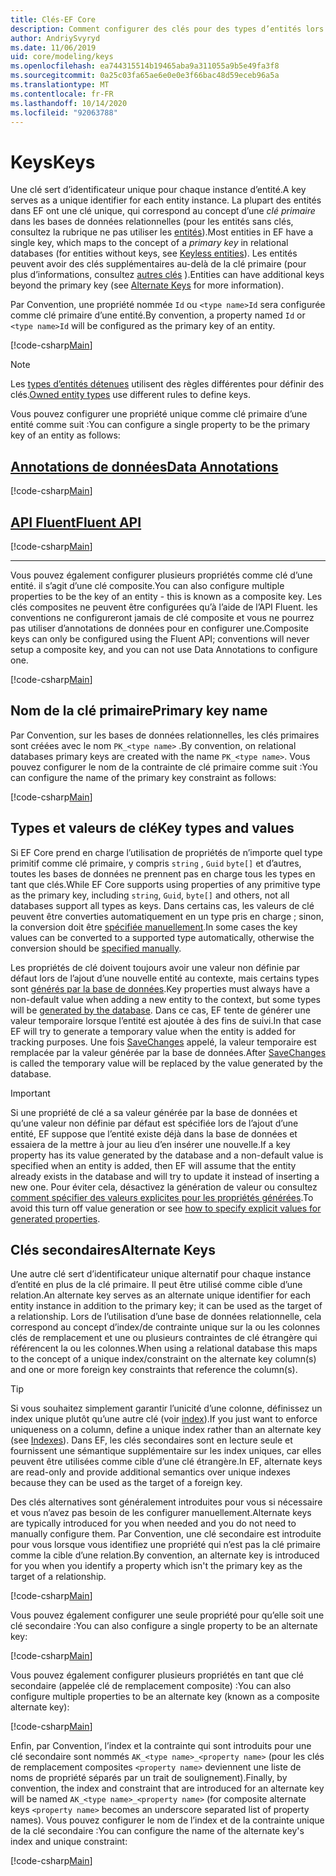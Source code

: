 ```yaml
---
title: Clés-EF Core
description: Comment configurer des clés pour des types d’entités lors de l’utilisation de Entity Framework Core
author: AndriySvyryd
ms.date: 11/06/2019
uid: core/modeling/keys
ms.openlocfilehash: ea744315514b19465aba9a311055a9b5e49fa3f8
ms.sourcegitcommit: 0a25c03fa65ae6e0e0e3f66bac48d59eceb96a5a
ms.translationtype: MT
ms.contentlocale: fr-FR
ms.lasthandoff: 10/14/2020
ms.locfileid: "92063788"
---
```

# <a name="keys"></a><span data-ttu-id="2b4d7-103">Keys</span><span class="sxs-lookup"><span data-stu-id="2b4d7-103">Keys</span></span>

<span data-ttu-id="2b4d7-104">Une clé sert d’identificateur unique pour chaque instance d’entité.</span><span class="sxs-lookup"><span data-stu-id="2b4d7-104">A key serves as a unique identifier for each entity instance.</span></span> <span data-ttu-id="2b4d7-105">La plupart des entités dans EF ont une clé unique, qui correspond au concept d’une *clé primaire* dans les bases de données relationnelles (pour les entités sans clés, consultez la rubrique ne pas utiliser les [entités](xref:core/modeling/keyless-entity-types)).</span><span class="sxs-lookup"><span data-stu-id="2b4d7-105">Most entities in EF have a single key, which maps to the concept of a *primary key* in relational databases (for entities without keys, see [Keyless entities](xref:core/modeling/keyless-entity-types)).</span></span> <span data-ttu-id="2b4d7-106">Les entités peuvent avoir des clés supplémentaires au-delà de la clé primaire (pour plus d’informations, consultez [autres clés](#alternate-keys) ).</span><span class="sxs-lookup"><span data-stu-id="2b4d7-106">Entities can have additional keys beyond the primary key (see [Alternate Keys](#alternate-keys) for more information).</span></span>

<span data-ttu-id="2b4d7-107">Par Convention, une propriété nommée `Id` ou `<type name>Id` sera configurée comme clé primaire d’une entité.</span><span class="sxs-lookup"><span data-stu-id="2b4d7-107">By convention, a property named `Id` or `<type name>Id` will be configured as the primary key of an entity.</span></span>

[!code-csharp[Main](../../../samples/core/Modeling/Conventions/KeyId.cs?name=KeyId&highlight=3,11)]

> [!NOTE]
> <span data-ttu-id="2b4d7-108">Les [types d’entités détenues](xref:core/modeling/owned-entities) utilisent des règles différentes pour définir des clés.</span><span class="sxs-lookup"><span data-stu-id="2b4d7-108">[Owned entity types](xref:core/modeling/owned-entities) use different rules to define keys.</span></span>

<span data-ttu-id="2b4d7-109">Vous pouvez configurer une propriété unique comme clé primaire d’une entité comme suit :</span><span class="sxs-lookup"><span data-stu-id="2b4d7-109">You can configure a single property to be the primary key of an entity as follows:</span></span>

## <a name="data-annotations"></a>[<span data-ttu-id="2b4d7-110">Annotations de données</span><span class="sxs-lookup"><span data-stu-id="2b4d7-110">Data Annotations</span></span>](#tab/data-annotations)

[!code-csharp[Main](../../../samples/core/Modeling/DataAnnotations/KeySingle.cs?name=KeySingle&highlight=3)]

## <a name="fluent-api"></a>[<span data-ttu-id="2b4d7-111">API Fluent</span><span class="sxs-lookup"><span data-stu-id="2b4d7-111">Fluent API</span></span>](#tab/fluent-api)

[!code-csharp[Main](../../../samples/core/Modeling/FluentAPI/KeySingle.cs?name=KeySingle&highlight=4)]

***

<span data-ttu-id="2b4d7-112">Vous pouvez également configurer plusieurs propriétés comme clé d’une entité. il s’agit d’une clé composite.</span><span class="sxs-lookup"><span data-stu-id="2b4d7-112">You can also configure multiple properties to be the key of an entity - this is known as a composite key.</span></span> <span data-ttu-id="2b4d7-113">Les clés composites ne peuvent être configurées qu’à l’aide de l’API Fluent. les conventions ne configureront jamais de clé composite et vous ne pourrez pas utiliser d’annotations de données pour en configurer une.</span><span class="sxs-lookup"><span data-stu-id="2b4d7-113">Composite keys can only be configured using the Fluent API; conventions will never setup a composite key, and you can not use Data Annotations to configure one.</span></span>

[!code-csharp[Main](../../../samples/core/Modeling/FluentAPI/KeyComposite.cs?name=KeyComposite&highlight=4)]

## <a name="primary-key-name"></a><span data-ttu-id="2b4d7-114">Nom de la clé primaire</span><span class="sxs-lookup"><span data-stu-id="2b4d7-114">Primary key name</span></span>

<span data-ttu-id="2b4d7-115">Par Convention, sur les bases de données relationnelles, les clés primaires sont créées avec le nom `PK_<type name>` .</span><span class="sxs-lookup"><span data-stu-id="2b4d7-115">By convention, on relational databases primary keys are created with the name `PK_<type name>`.</span></span> <span data-ttu-id="2b4d7-116">Vous pouvez configurer le nom de la contrainte de clé primaire comme suit :</span><span class="sxs-lookup"><span data-stu-id="2b4d7-116">You can configure the name of the primary key constraint as follows:</span></span>

[!code-csharp[Main](../../../samples/core/Modeling/FluentAPI/KeyName.cs?name=KeyName&highlight=5)]

## <a name="key-types-and-values"></a><span data-ttu-id="2b4d7-117">Types et valeurs de clé</span><span class="sxs-lookup"><span data-stu-id="2b4d7-117">Key types and values</span></span>

<span data-ttu-id="2b4d7-118">Si EF Core prend en charge l’utilisation de propriétés de n’importe quel type primitif comme clé primaire, y compris `string` , `Guid` `byte[]` et d’autres, toutes les bases de données ne prennent pas en charge tous les types en tant que clés.</span><span class="sxs-lookup"><span data-stu-id="2b4d7-118">While EF Core supports using properties of any primitive type as the primary key, including `string`, `Guid`, `byte[]` and others, not all databases support all types as keys.</span></span> <span data-ttu-id="2b4d7-119">Dans certains cas, les valeurs de clé peuvent être converties automatiquement en un type pris en charge ; sinon, la conversion doit être [spécifiée manuellement](xref:core/modeling/value-conversions).</span><span class="sxs-lookup"><span data-stu-id="2b4d7-119">In some cases the key values can be converted to a supported type automatically, otherwise the conversion should be [specified manually](xref:core/modeling/value-conversions).</span></span>

<span data-ttu-id="2b4d7-120">Les propriétés de clé doivent toujours avoir une valeur non définie par défaut lors de l’ajout d’une nouvelle entité au contexte, mais certains types sont [générés par la base de données](xref:core/modeling/generated-properties).</span><span class="sxs-lookup"><span data-stu-id="2b4d7-120">Key properties must always have a non-default value when adding a new entity to the context, but some types will be [generated by the database](xref:core/modeling/generated-properties).</span></span> <span data-ttu-id="2b4d7-121">Dans ce cas, EF tente de générer une valeur temporaire lorsque l’entité est ajoutée à des fins de suivi.</span><span class="sxs-lookup"><span data-stu-id="2b4d7-121">In that case EF will try to generate a temporary value when the entity is added for tracking purposes.</span></span> <span data-ttu-id="2b4d7-122">Une fois [SaveChanges](/dotnet/api/Microsoft.EntityFrameworkCore.DbContext.SaveChanges) appelé, la valeur temporaire est remplacée par la valeur générée par la base de données.</span><span class="sxs-lookup"><span data-stu-id="2b4d7-122">After [SaveChanges](/dotnet/api/Microsoft.EntityFrameworkCore.DbContext.SaveChanges) is called the temporary value will be replaced by the value generated by the database.</span></span>

> [!Important]
> <span data-ttu-id="2b4d7-123">Si une propriété de clé a sa valeur générée par la base de données et qu’une valeur non définie par défaut est spécifiée lors de l’ajout d’une entité, EF suppose que l’entité existe déjà dans la base de données et essaiera de la mettre à jour au lieu d’en insérer une nouvelle.</span><span class="sxs-lookup"><span data-stu-id="2b4d7-123">If a key property has its value generated by the database and a non-default value is specified when an entity is added, then EF will assume that the entity already exists in the database and will try to update it instead of inserting a new one.</span></span> <span data-ttu-id="2b4d7-124">Pour éviter cela, désactivez la génération de valeur ou consultez [comment spécifier des valeurs explicites pour les propriétés générées](xref:core/saving/explicit-values-generated-properties).</span><span class="sxs-lookup"><span data-stu-id="2b4d7-124">To avoid this turn off value generation or see [how to specify explicit values for generated properties](xref:core/saving/explicit-values-generated-properties).</span></span>

## <a name="alternate-keys"></a><span data-ttu-id="2b4d7-125">Clés secondaires</span><span class="sxs-lookup"><span data-stu-id="2b4d7-125">Alternate Keys</span></span>

<span data-ttu-id="2b4d7-126">Une autre clé sert d’identificateur unique alternatif pour chaque instance d’entité en plus de la clé primaire. Il peut être utilisé comme cible d’une relation.</span><span class="sxs-lookup"><span data-stu-id="2b4d7-126">An alternate key serves as an alternate unique identifier for each entity instance in addition to the primary key; it can be used as the target of a relationship.</span></span> <span data-ttu-id="2b4d7-127">Lors de l’utilisation d’une base de données relationnelle, cela correspond au concept d’index/de contrainte unique sur la ou les colonnes clés de remplacement et une ou plusieurs contraintes de clé étrangère qui référencent la ou les colonnes.</span><span class="sxs-lookup"><span data-stu-id="2b4d7-127">When using a relational database this maps to the concept of a unique index/constraint on the alternate key column(s) and one or more foreign key constraints that reference the column(s).</span></span>

> [!TIP]
> <span data-ttu-id="2b4d7-128">Si vous souhaitez simplement garantir l’unicité d’une colonne, définissez un index unique plutôt qu’une autre clé (voir [index](xref:core/modeling/indexes)).</span><span class="sxs-lookup"><span data-stu-id="2b4d7-128">If you just want to enforce uniqueness on a column, define a unique index rather than an alternate key (see [Indexes](xref:core/modeling/indexes)).</span></span> <span data-ttu-id="2b4d7-129">Dans EF, les clés secondaires sont en lecture seule et fournissent une sémantique supplémentaire sur les index uniques, car elles peuvent être utilisées comme cible d’une clé étrangère.</span><span class="sxs-lookup"><span data-stu-id="2b4d7-129">In EF, alternate keys are read-only and provide additional semantics over unique indexes because they can be used as the target of a foreign key.</span></span>

<span data-ttu-id="2b4d7-130">Des clés alternatives sont généralement introduites pour vous si nécessaire et vous n’avez pas besoin de les configurer manuellement.</span><span class="sxs-lookup"><span data-stu-id="2b4d7-130">Alternate keys are typically introduced for you when needed and you do not need to manually configure them.</span></span> <span data-ttu-id="2b4d7-131">Par Convention, une clé secondaire est introduite pour vous lorsque vous identifiez une propriété qui n’est pas la clé primaire comme la cible d’une relation.</span><span class="sxs-lookup"><span data-stu-id="2b4d7-131">By convention, an alternate key is introduced for you when you identify a property which isn't the primary key as the target of a relationship.</span></span>

[!code-csharp[Main](../../../samples/core/Modeling/Conventions/AlternateKey.cs?name=AlternateKey&highlight=12)]

<span data-ttu-id="2b4d7-132">Vous pouvez également configurer une seule propriété pour qu’elle soit une clé secondaire :</span><span class="sxs-lookup"><span data-stu-id="2b4d7-132">You can also configure a single property to be an alternate key:</span></span>

[!code-csharp[Main](../../../samples/core/Modeling/FluentAPI/AlternateKeySingle.cs?name=AlternateKeySingle&highlight=4)]

<span data-ttu-id="2b4d7-133">Vous pouvez également configurer plusieurs propriétés en tant que clé secondaire (appelée clé de remplacement composite) :</span><span class="sxs-lookup"><span data-stu-id="2b4d7-133">You can also configure multiple properties to be an alternate key (known as a composite alternate key):</span></span>

[!code-csharp[Main](../../../samples/core/Modeling/FluentAPI/AlternateKeyComposite.cs?name=AlternateKeyComposite&highlight=4)]

<span data-ttu-id="2b4d7-134">Enfin, par Convention, l’index et la contrainte qui sont introduits pour une clé secondaire sont nommés `AK_<type name>_<property name>` (pour les clés de remplacement composites `<property name>` deviennent une liste de noms de propriété séparés par un trait de soulignement).</span><span class="sxs-lookup"><span data-stu-id="2b4d7-134">Finally, by convention, the index and constraint that are introduced for an alternate key will be named `AK_<type name>_<property name>` (for composite alternate keys `<property name>` becomes an underscore separated list of property names).</span></span> <span data-ttu-id="2b4d7-135">Vous pouvez configurer le nom de l’index et de la contrainte unique de la clé secondaire :</span><span class="sxs-lookup"><span data-stu-id="2b4d7-135">You can configure the name of the alternate key's index and unique constraint:</span></span>

[!code-csharp[Main](../../../samples/core/Modeling/FluentAPI/AlternateKeyName.cs?name=AlternateKeyName&highlight=5)]

